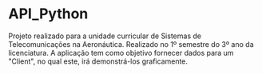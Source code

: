 # API_Python

Projeto realizado para a unidade curricular de Sistemas de Telecomunicações na Aeronáutica. Realizado no 1º semestre do 3º ano da licenciatura. A aplicação tem como objetivo fornecer dados para um "Client", no qual este, irá demonstrá-los graficamente.
